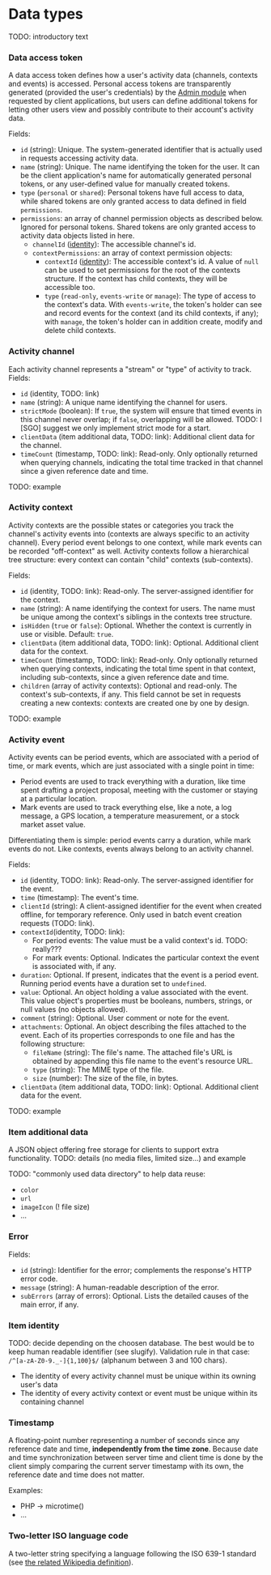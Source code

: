 # Data types

TODO: introductory text


### Data access token

A data access token defines how a user's activity data (channels, contexts and events) is accessed. Personal access tokens are transparently generated (provided the user's credentials) by the [Admin module](/Admin) when requested by client applications, but users can define additional tokens for letting other users view and possibly contribute to their account's activity data.

Fields:

* `id` (string): Unique. The system-generated identifier that is actually used in requests accessing activity data.
* `name` (string): Unique. The name identifying the token for the user. It can be the client application's name for automatically generated personal tokens, or any user-defined value for manually created tokens.
* `type` (`personal` or `shared`): Personal tokens have full access to data, while shared tokens are only granted access to data defined in field `permissions`.
* `permissions`: an array of channel permission objects as described below. Ignored for personal tokens. Shared tokens are only granted access to activity data objects listed in here.
	* `channelId` ([identity](/DataTypes#TODO)): The accessible channel's id.
	* `contextPermissions`: an array of context permission objects:
		* `contextId` ([identity](/DataTypes#TODO)): The accessible context's id. A  value of `null` can be used to set permissions for the root of the contexts structure. If the context has child contexts, they will be accessible too.
		* `type` (`read-only`, `events-write` or `manage`): The type of access to the context's data. With `events-write`, the token's holder can see and record events for the context (and its child contexts, if any); with `manage`, the token's holder can in addition create, modify and delete child contexts.


### Activity channel

Each activity channel represents a "stream" or "type" of activity to track.
Fields:

* `id` (identity, TODO: link)
* `name` (string): A unique name identifying the channel for users.
* `strictMode` (boolean): If `true`, the system will ensure that timed events in this channel never overlap; if `false`, overlapping will be allowed. TODO: I [SGO] suggest we only implement strict mode for a start.
* `clientData` (item additional data, TODO: link): Additional client data for the channel.
* `timeCount` (timestamp, TODO: link): Read-only. Only optionally returned when querying channels, indicating the total time tracked in that channel since a given reference date and time.

TODO: example


### Activity context

Activity contexts are the possible states or categories you track the channel's activity events into (contexts are always specific to an activity channel). Every period event belongs to one context, while mark events can be recorded "off-context" as well. Activity contexts follow a hierarchical tree structure: every context can contain "child" contexts (sub-contexts).

Fields:

* `id` (identity, TODO: link): Read-only. The server-assigned identifier for the context.
* `name` (string): A name identifying the context for users. The name must be unique among the context's siblings in the contexts tree structure.
*  `isHidden` (`true` or `false`): Optional. Whether the context is currently in use or visible. Default: `true`.
* `clientData` (item additional data, TODO: link):  Optional. Additional client data for the context.
* `timeCount` (timestamp, TODO: link): Read-only. Only optionally returned when querying contexts, indicating the total time spent in that context, including sub-contexts, since a given reference date and time.
* `children` (array of activity contexts): Optional and read-only. The context's sub-contexts, if any. This field cannot be set in requests creating a new contexts: contexts are created one by one by design.

TODO: example


### Activity event

Activity events can be period events, which are associated with a period of time, or mark events, which are just associated with a single point in time:

* Period events are used to track everything with a duration, like time spent drafting a project proposal, meeting with the customer or staying at a particular location.
* Mark events are used to track everything else, like a note, a log message, a GPS location, a temperature measurement, or a stock market asset value.

Differentiating them is simple: period events carry a duration, while mark events do not. Like contexts, events always belong to an activity channel.

Fields:

* `id` (identity, TODO: link): Read-only. The server-assigned identifier for the event.
* `time` (timestamp): The event's time.
* `clientId` (string): A client-assigned identifier for the event when created offline, for temporary reference. Only used in batch event creation requests (TODO: link).
* `contextId`(identity, TODO: link):
	* For period events: The value must be a valid context's id. TODO: really???
	* For mark events: Optional. Indicates the particular context the event is associated with, if any.
* `duration`: Optional. If present, indicates that the event is a period event. Running period events have a duration set to `undefined`.
* `value`: Optional. An object holding a value associated with the event. This value object's properties must be booleans, numbers, strings, or null values (no objects allowed).
* `comment` (string): Optional. User comment or note for the event.
* `attachments`: Optional. An object describing the files attached to the event. Each of its properties corresponds to one file and has the following structure:
	* `fileName` (string): The file's name. The attached file's URL is obtained by appending this file name to the event's resource URL.
	* `type` (string): The MIME type of the file.
	* `size` (number): The size of the file, in bytes.
* `clientData` (item additional data, TODO: link):  Optional. Additional client data for the event.

TODO: example


### Item additional data

A JSON object offering free storage for clients to support extra functionality. TODO: details (no media files, limited size...) and example

TODO: "commonly used data directory" to help data reuse:

* `color`
* `url`
* `imageIcon` (! file size)
* ...


### Error

Fields:

* `id` (string): Identifier for the error; complements the response's HTTP error code.
* `message` (string): A human-readable description of the error.
* `subErrors` (array of errors): Optional. Lists the detailed causes of the main error, if any.


### Item identity

TODO: decide depending on the choosen database. The best would be to keep human readable identifier (see slugify). Validation rule in that case: `/^[a-zA-Z0-9._-]{1,100}$/` (alphanum between 3 and 100 chars).

* The identity of every activity channel must be unique within its owning user's data
* The identity of every activity context or event must be unique within its containing channel


### Timestamp

A floating-point number representing a number of seconds since any reference date and time, **independently from the time zone**. Because date and time synchronization between server time and client time is done by the client simply comparing the current server timestamp with its own, the reference date and time does not matter.

Examples:

* PHP -> microtime()
* ...


### Two-letter ISO language code

A two-letter string specifying a language following the ISO 639-1 standard (see [the related Wikipedia definition](http://en.wikipedia.org/wiki/ISO_639-1)).
